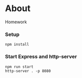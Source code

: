 # About

Homework

### Setup

```
npm install
```

### Start Express and http-server

```
npm run start
http-server . -p 8080
```
